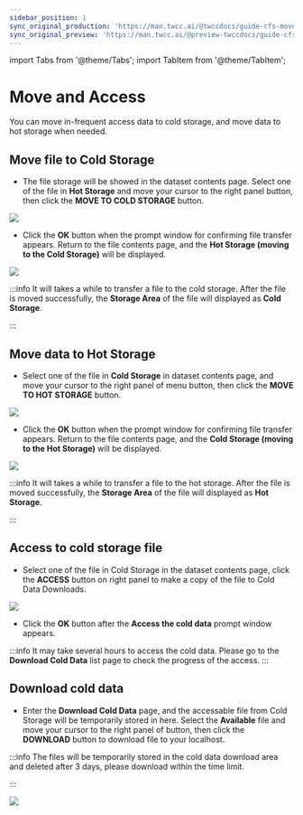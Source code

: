 ```yaml
---
sidebar_position: 1
sync_original_production: 'https://man.twcc.ai/@twccdocs/guide-cfs-move-retrieve-data-en' 
sync_original_preview: 'https://man.twcc.ai/@preview-twccdocs/guide-cfs-move-retrieve-data-en'
---
```


import Tabs from '@theme/Tabs';
import TabItem from '@theme/TabItem';

# Move and Access

You can move in-frequent access data to cold storage, and move data to hot storage when needed.

## Move file to Cold Storage

* The file storage will be showed in the dataset contents page. Select one of the file in **Hot Storage** and move your cursor to the right panel <i class="fa fa-ellipsis-v fa-20" aria-hidden="true"></i> button, then click the **MOVE TO COLD STORAGE** button.

![](https://cos.twcc.ai/SYS-MANUAL/uploads/upload_7c4d6d10bb1ca729066faa83da4ec933.png)

* Click the **OK** button when the prompt window for confirming file transfer appears. Return to the file contents page, and the **Hot Storage (moving to the Cold Storage)** will be displayed.


![](https://cos.twcc.ai/SYS-MANUAL/uploads/upload_7920644e10d5d366a26b674a3a9f2fe4.png)


:::info
It will takes a while to transfer a file to the cold storage. After the file is moved successfully, the **Storage Area** of the file will displayed as  **Cold Storage**.

:::

## Move data to Hot Storage

* Select one of the file in **Cold Storage** in dataset contents page, and move your cursor to the right panel of <i class="fa fa-ellipsis-v fa-20" aria-hidden="true"></i> menu button, then click  the **MOVE TO HOT STORAGE** button.

![](https://cos.twcc.ai/SYS-MANUAL/uploads/upload_f6b4a56ec6a7a6c2433128e2cbc2d7ae.png)

* Click the **OK** button when the prompt window for confirming file transfer appears. Return to the file contents page, and the **Cold Storage (moving to the Hot Storage)** will be displayed.


![](https://cos.twcc.ai/SYS-MANUAL/uploads/upload_805a5f9d00d1a7d959f8ccdf3139a590.png)


:::info
It will takes a while to transfer a file to the hot storage. After the file is moved successfully, the **Storage Area** of the file will displayed as  **Hot Storage**.

:::

## Access to cold storage file


* Select one of the file in Cold Storage in the dataset contents page, click the **ACCESS** button on right panel to make a copy of the file to Cold Data Downloads.

![](https://cos.twcc.ai/SYS-MANUAL/uploads/upload_9ed5f9b00d74fec0a00c8e9379ef58de.png)

* Click the **OK** button after the **Access the cold data** prompt window appears.

:::info
It may take several hours to access the cold data. Please go to the **Download Cold Data** list page to check the progress of the access.
:::

## Download cold data


* Enter the **Download Cold Data** page, and the accessable file from Cold Storage will be temporarily stored in here. Select the **Available** file and move your cursor to the right panel of <i class="fa fa-ellipsis-v fa-20" aria-hidden="true"></i> button, then click the **DOWNLOAD** button to download file to your localhost. 

:::info
The files will be temporarily stored in the cold data download area and deleted after 3 days, please download within the time limit.

:::

![](https://cos.twcc.ai/SYS-MANUAL/uploads/upload_c555780995cd5cea1a386ffddfd26d23.png)
